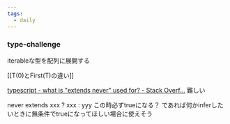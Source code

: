 ```yaml
---
tags:
  - daily
---
```


### type-challenge
iterableな型を配列に展開する

[[T(0)とFirst(T)の違い]]

[typescript - what is "extends never" used for? - Stack Overf...](https://stackoverflow.com/questions/68693054/what-is-extends-never-used-for)
難しい

never extends xxx ? xxx : yyy
この時必ずtrueになる？
であれば何かinferしたいときに無条件でtrueになってほしい場合に使えそう
